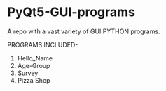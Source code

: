 # PyQt5-GUI-programs
A repo with a vast variety of GUI PYTHON programs.

PROGRAMS INCLUDED-
1. Hello_Name
2. Age-Group
3. Survey
4. Pizza Shop

